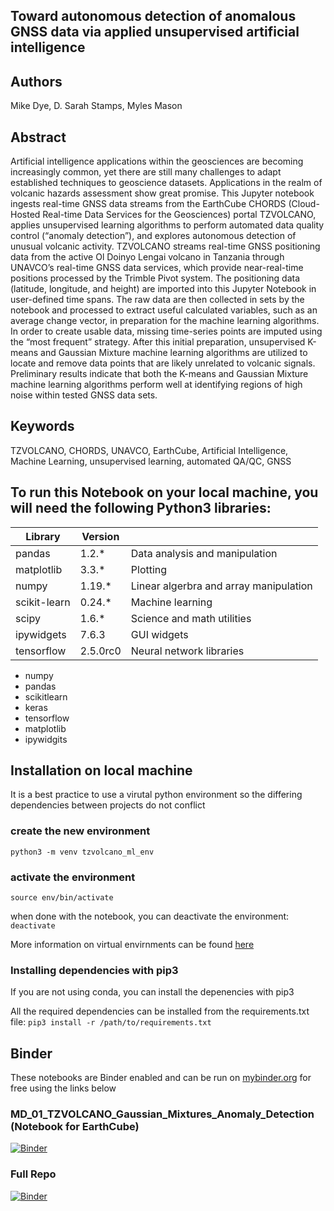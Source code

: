 ## Toward autonomous detection of anomalous GNSS data via applied unsupervised artificial intelligence 

## Authors
Mike Dye, D. Sarah Stamps, Myles Mason

## Abstract
Artificial intelligence applications within the geosciences are becoming increasingly common, yet there are still many challenges to adapt established techniques to geoscience datasets. Applications in the realm of volcanic hazards assessment show great promise. This Jupyter notebook ingests real-time GNSS data streams from the EarthCube CHORDS (Cloud-Hosted Real-time Data Services for the Geosciences) portal TZVOLCANO, applies unsupervised learning algorithms to perform automated data quality control (“anomaly detection”), and explores autonomous detection of unusual volcanic activity. TZVOLCANO streams real-time GNSS positioning data from the active Ol Doinyo Lengai volcano in Tanzania through UNAVCO’s real-time GNSS data services, which provide near-real-time positions processed by the Trimble Pivot system. The positioning data (latitude, longitude, and height) are imported into this Jupyter Notebook in user-defined time spans. The raw data are then collected in sets by the notebook and processed to extract useful calculated variables, such as an average change vector, in preparation for the machine learning algorithms. In order to create usable data, missing time-series points are imputed using the “most frequent” strategy. After this initial preparation, unsupervised K-means and Gaussian Mixture machine learning algorithms are utilized to  locate and remove data points that are likely unrelated to volcanic signals. Preliminary results indicate that both the K-means and Gaussian Mixture machine learning algorithms perform well at identifying regions of high noise within tested GNSS data sets.

## Keywords
TZVOLCANO, CHORDS, UNAVCO, EarthCube, Artificial Intelligence, Machine Learning, unsupervised learning, automated QA/QC, GNSS

## To run this Notebook on your local machine, you will need the following Python3 libraries:
| Library  | Version | |
| ------------- | ------------- | ------------- |
| pandas | 1.2.* | Data analysis and manipulation |
| matplotlib | 3.3.* | Plotting |
| numpy | 1.19.* | Linear algerbra and array manipulation |
| scikit-learn | 0.24.* | Machine learning  |
| scipy | 1.6.* | Science and math utilities |
| ipywidgets | 7.6.3 | GUI widgets |
| tensorflow | 2.5.0rc0 | Neural network libraries |

- numpy
- pandas
- scikitlearn
- keras 
- tensorflow
- matplotlib
- ipywidgits


## Installation on local machine

It is a best practice to use a virutal python environment so the differing dependencies between projects do not conflict

### create the new environment
`python3 -m venv tzvolcano_ml_env`

### activate the environment
`source env/bin/activate`

when done with the notebook, you can deactivate the environment:
`deactivate`

More information on virtual envirnments can be found [here](https://realpython.com/python-virtual-environments-a-primer/)


### Installing dependencies with pip3
If you are not using conda, you can install the depenencies with pip3

All the required dependencies can be installed from the requirements.txt file:
`pip3 install -r /path/to/requirements.txt`



## Binder
These notebooks are Binder enabled and can be run on [mybinder.org](https://mybinder.org/) for free using the links below

### MD_01_TZVOLCANO_Gaussian_Mixtures_Anomaly_Detection (Notebook for EarthCube) 
[![Binder](https://mybinder.org/badge_logo.svg)](https://mybinder.org/v2/gh/mdye/TZVOLCANO_machine_learning.git/HEAD?filepath=MD_01_TZVOLCANO_Gaussian_Mixtures_Anomaly_Detection.ipynb)


### Full Repo
[![Binder](https://mybinder.org/badge_logo.svg)](https://mybinder.org/v2/gh/mdye/TZVOLCANO_machine_learning.git/HEAD)



